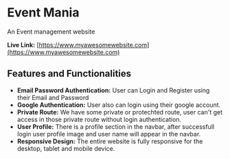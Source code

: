 # Event Mania

An Event management website

**Live Link:** [https://www.myawesomewebsite.com](https://www.myawesomewebsite.com)

## Features and Functionalities

- **Email Password Authentication:** User can Login and Register using their Email and Password
- **Google Authentication:** User also can login using their google account.
- **Private Route:** We have some private or protechted route, user can't get access in those private route without login authentication.
- **User Profile:** There is a profile section in the navbar, after successfull login user profile image and user name will appear in the navbar.
- **Responsive Design:** The entire website is fully responsive for the desktop, tablet and mobile device.

